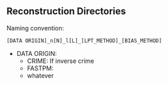 


## Reconstruction Directories

Naming convention:

`[DATA ORIGIN]_n[N]_l[L]_[LPT_METHOD]_[BIAS_METHOD]`

- DATA ORIGIN: 
    - CRIME: If inverse crime
    - FASTPM: 
    - whatever